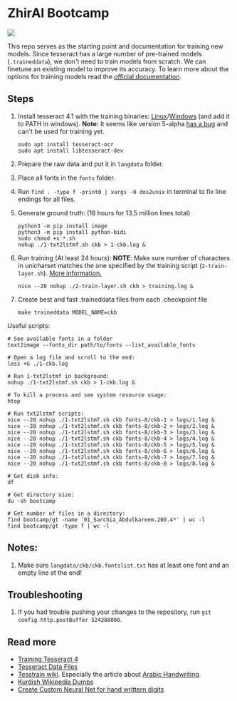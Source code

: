# ZhirAI Bootcamp

<img src="https://media.tenor.com/images/d078694360d16cefb9857e9fc6e4caf6/tenor.gif" />

This repo serves as the starting point and documentation for training new models. Since tesseract has a large number of pre-trained models (`.traineddata`), we don't need to train models from scratch. We can finetune an existing model to improve its accuracy. To learn more about the options for training models read the [official documentation](https://tesseract-ocr.github.io/tessdoc/TrainingTesseract-4.00.html#introduction).

## Steps

1. Install tesseract 4.1 with the training binaries: [Linux](https://tesseract-ocr.github.io/tessdoc/Installation.html)/[Windows](https://github.com/UB-Mannheim/tesseract/wiki) (and add it to PATH in windows). **Note:** It seems like version 5-alpha [has a bug](https://github.com/tesseract-ocr/tesseract/issues/3111) and can't be used for training yet.

   ```
   sudo apt install tesseract-ocr
   sudo apt install libtesseract-dev
   ```

1. Prepare the raw data and put it in `langdata` folder.

1. Place all fonts in the `fonts` folder.

1. Run `find . -type f -print0 | xargs -0 dos2unix` in terminal to fix line endings for all files.

1. Generate ground truth: (18 hours for 13.5 million lines total)

   ```
   python3 -m pip install image
   python3 -m pip install python-bidi
   sudo chmod +x *.sh
   nohup ./1-txt2lstmf.sh ckb > 1-ckb.log &
   ```

1. Run training (At least 24 hours):
   **NOTE**: Make sure number of characters in unicharset matches the one specified by the training script (`2-train-layer.sh`). [More information.](https://tesseract-ocr.github.io/tessdoc/TrainingTesseract-4.00.html#training-from-scratch)

   ```
   nice --20 nohup ./2-train-layer.sh ckb > training.log &
   ```

1. Create best and fast .traineddata files from each .checkpoint file

   ```
   make traineddata MODEL_NAME=ckb
   ```

Useful scripts:

```
# See available fonts in a folder
text2image --fonts_dir path/to/fonts --list_available_fonts

# Open a log file and scroll to the end:
less +G ./1-ckb.log

# Run 1-txt2lstmf in background:
nohup ./1-txt2lstmf.sh ckb > 1-ckb.log &

# To kill a process and see system resource usage:
htop

# Run txt2lstmf scripts:
nice --20 nohup ./1-txt2lstmf.sh ckb fonts-8/ckb-1 > logs/1.log &
nice --20 nohup ./1-txt2lstmf.sh ckb fonts-8/ckb-2 > logs/2.log &
nice --20 nohup ./1-txt2lstmf.sh ckb fonts-8/ckb-3 > logs/3.log &
nice --20 nohup ./1-txt2lstmf.sh ckb fonts-8/ckb-4 > logs/4.log &
nice --20 nohup ./1-txt2lstmf.sh ckb fonts-8/ckb-5 > logs/5.log &
nice --20 nohup ./1-txt2lstmf.sh ckb fonts-8/ckb-6 > logs/6.log &
nice --20 nohup ./1-txt2lstmf.sh ckb fonts-8/ckb-7 > logs/7.log &
nice --20 nohup ./1-txt2lstmf.sh ckb fonts-8/ckb-8 > logs/8.log &

# Get disk info:
df

# Get directory size:
du -sh bootcamp

# Get number of files in a directory:
find bootcamp/gt -name '01_Sarchia_Abdulkareem.200.4*' | wc -l
find bootcamp/gt -type f | wc -l
```

## Notes:

1. Make sure `langdata/ckb/ckb.fontslist.txt` has at least one font and an empty line at the end!

## Troubleshooting

1. If you had trouble pushing your changes to the repository, run `git config http.postBuffer 524288000`.

## Read more

- [Training Tesseract 4](https://tesseract-ocr.github.io/tessdoc/TrainingTesseract-4.00.html)
- [Tesseract Data Files](https://tesseract-ocr.github.io/tessdoc/Data-Files)
- [Tesstrain wiki](https://github.com/tesseract-ocr/tesstrain/wiki). Especially the article about [Arabic Handwriting](https://github.com/tesseract-ocr/tesstrain/wiki/Arabic-Handwriting).
- [Kurdish Wikipedia Dumps](https://dumps.wikimedia.org/ckbwiki)
- [Create Custom Neural Net for hand writtern digits](http://neuralnetworksanddeeplearning.com/chap1.html)
